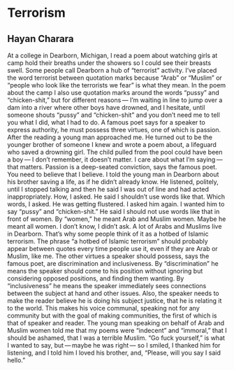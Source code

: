 # Terrorism
## Hayan Charara
At a college in Dearborn,
Michigan, I read a poem
about watching girls
at camp hold their breaths
under the showers
so I could see
their breasts swell.
Some people call Dearborn
a hub of “terrorist” activity.
I’ve placed the word terrorist
between quotation marks
because “Arab” or “Muslim”
or “people who look like
the terrorists we fear”
is what they mean.
In the poem about the camp
I also use quotation marks
around the words
“pussy” and “chicken-shit,”
but for different reasons —
I’m waiting in line
to jump over a dam
into a river where other boys
have drowned, and I hesitate,
until someone shouts
“pussy” and “chicken-shit”
and you don’t need me
to tell you what I did,
what I had to do.
A famous poet says
for a speaker to express
authority, he must possess
three virtues, one of which
is passion.
After the reading
a young man
approached me.
He turned out to be
the younger brother of someone
I knew and wrote
a poem about, a lifeguard
who saved a drowning girl.
The child pulled from the pool
could have been a boy —
I don’t remember,
it doesn’t matter.
I care about what I’m saying —
that matters. Passion
is a deep-seated conviction,
says the famous poet.
You need to believe
that I believe.
I told the young man
in Dearborn about his brother
saving a life, as if
he didn’t already know.
He listened, politely,
until I stopped talking
and then he said
I was out of line and had acted
inappropriately. How,
I asked. He said I shouldn’t
use words like that.
Which words, I asked.
He was getting flustered.
I asked him again.
I wanted him to say
“pussy” and “chicken-shit.”
He said I should not use words
like that in front of women.
By “women,” he meant
Arab and Muslim women.
Maybe he meant
all women. I don’t know,
I didn’t ask.
A lot of Arabs and Muslims
live in Dearborn.
That’s why some people
think of it as a hotbed
of Islamic terrorism.
The phrase “a hotbed
of Islamic terrorism”
should probably appear
between quotes every time
people use it, even if
they are Arab or Muslim,
like me. The other virtues
a speaker should possess,
says the famous poet,
are discrimination
and inclusiveness.
By “discrimination”
he means the speaker
should come to his position
without ignoring but considering
opposed positions,
and finding them wanting.
By “inclusiveness” he means
the speaker immediately
sees connections
between the subject at hand
and other issues.
Also, the speaker needs
to make the reader believe
he is doing his subject justice,
that he is relating it
to the world.
This makes his voice
communal, speaking not
for any community
but with the goal
of making communities,
the first of which is
that of speaker and reader.
The young man speaking
on behalf of Arab and Muslim
women told me that my poems
were “indecent”
and “immoral,”
that I should be ashamed,
that I was a terrible Muslim.
“Go fuck yourself,”
is what I wanted to say,
but — maybe he was right —
so I smiled, I thanked him
for listening, and I told him
I loved his brother, and, “Please,
will you say I said hello.”